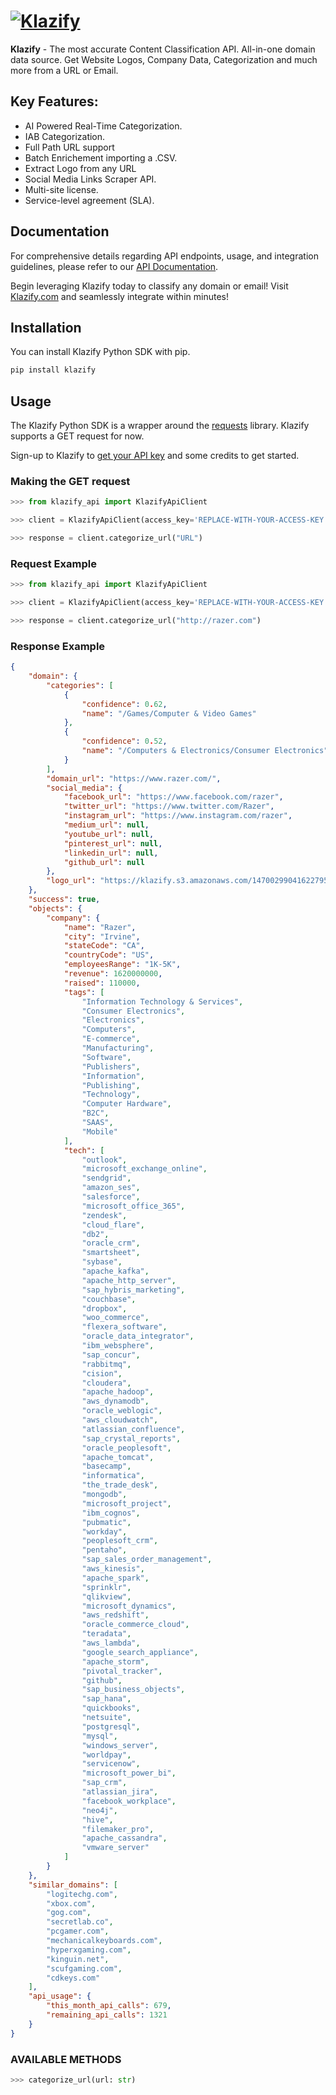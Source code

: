 # [![Klazify](https://www.klazify.com/img/new_klazify_logo.png)](https://klazify.com)

**Klazify** - The most accurate Content Classification API.
All-in-one domain data source. Get Website Logos, Company Data, Categorization and much more from a URL or Email.

## Key Features:

- AI Powered Real-Time Categorization.
- IAB Categorization.
- Full Path URL support
- Batch Enrichement importing a .CSV.
- Extract Logo from any URL
- Social Media Links Scraper API.
- Multi-site license. 
- Service-level agreement (SLA).

## Documentation

For comprehensive details regarding API endpoints, usage, and integration guidelines, please refer to our [API Documentation](https://www.klazify.com/category#docs).

Begin leveraging Klazify today to classify any domain or email! Visit [Klazify.com](https://klazify.com) and seamlessly integrate within minutes!

## Installation

You can install Klazify Python SDK with pip.

```bash
pip install klazify
```

## Usage

The Klazify Python SDK is a wrapper around the [requests](https://docs.python-requests.org/en/master/) library. Klazify supports a GET request for now.

Sign-up to Klazify to [get your API key](https://www.klazify.com/register) and some credits to get started.

### Making the GET request

```python
>>> from klazify_api import KlazifyApiClient

>>> client = KlazifyApiClient(access_key='REPLACE-WITH-YOUR-ACCESS-KEY')

>>> response = client.categorize_url("URL")
```

### Request Example

```python
>>> from klazify_api import KlazifyApiClient

>>> client = KlazifyApiClient(access_key='REPLACE-WITH-YOUR-ACCESS-KEY')

>>> response = client.categorize_url("http://razer.com")
```

### Response Example

```json
{
    "domain": {
        "categories": [
            {
                "confidence": 0.62,
                "name": "/Games/Computer & Video Games"
            },
            {
                "confidence": 0.52,
                "name": "/Computers & Electronics/Consumer Electronics"
            }
        ],
        "domain_url": "https://www.razer.com/",
        "social_media": {
            "facebook_url": "https://www.facebook.com/razer",
            "twitter_url": "https://www.twitter.com/Razer",
            "instagram_url": "https://www.instagram.com/razer",
            "medium_url": null,
            "youtube_url": null,
            "pinterest_url": null,
            "linkedin_url": null,
            "github_url": null
        },
        "logo_url": "https://klazify.s3.amazonaws.com/1470029904162279565560b9e587db3951.79673890.png"
    },
    "success": true,
    "objects": {
        "company": {
            "name": "Razer",
            "city": "Irvine",
            "stateCode": "CA",
            "countryCode": "US",
            "employeesRange": "1K-5K",
            "revenue": 1620000000,
            "raised": 110000,
            "tags": [
                "Information Technology & Services",
                "Consumer Electronics",
                "Electronics",
                "Computers",
                "E-commerce",
                "Manufacturing",
                "Software",
                "Publishers",
                "Information",
                "Publishing",
                "Technology",
                "Computer Hardware",
                "B2C",
                "SAAS",
                "Mobile"
            ],
            "tech": [
                "outlook",
                "microsoft_exchange_online",
                "sendgrid",
                "amazon_ses",
                "salesforce",
                "microsoft_office_365",
                "zendesk",
                "cloud_flare",
                "db2",
                "oracle_crm",
                "smartsheet",
                "sybase",
                "apache_kafka",
                "apache_http_server",
                "sap_hybris_marketing",
                "couchbase",
                "dropbox",
                "woo_commerce",
                "flexera_software",
                "oracle_data_integrator",
                "ibm_websphere",
                "sap_concur",
                "rabbitmq",
                "cision",
                "cloudera",
                "apache_hadoop",
                "aws_dynamodb",
                "oracle_weblogic",
                "aws_cloudwatch",
                "atlassian_confluence",
                "sap_crystal_reports",
                "oracle_peoplesoft",
                "apache_tomcat",
                "basecamp",
                "informatica",
                "the_trade_desk",
                "mongodb",
                "microsoft_project",
                "ibm_cognos",
                "pubmatic",
                "workday",
                "peoplesoft_crm",
                "pentaho",
                "sap_sales_order_management",
                "aws_kinesis",
                "apache_spark",
                "sprinklr",
                "qlikview",
                "microsoft_dynamics",
                "aws_redshift",
                "oracle_commerce_cloud",
                "teradata",
                "aws_lambda",
                "google_search_appliance",
                "apache_storm",
                "pivotal_tracker",
                "github",
                "sap_business_objects",
                "sap_hana",
                "quickbooks",
                "netsuite",
                "postgresql",
                "mysql",
                "windows_server",
                "worldpay",
                "servicenow",
                "microsoft_power_bi",
                "sap_crm",
                "atlassian_jira",
                "facebook_workplace",
                "neo4j",
                "hive",
                "filemaker_pro",
                "apache_cassandra",
                "vmware_server"
            ]
        }
    },
    "similar_domains": [
        "logitechg.com",
        "xbox.com",
        "gog.com",
        "secretlab.co",
        "pcgamer.com",
        "mechanicalkeyboards.com",
        "hyperxgaming.com",
        "kinguin.net",
        "scufgaming.com",
        "cdkeys.com"
    ],
    "api_usage": {
        "this_month_api_calls": 679,
        "remaining_api_calls": 1321
    }
}
```

### AVAILABLE METHODS

```python
>>> categorize_url(url: str)
```
